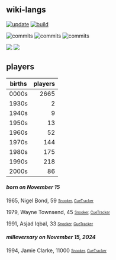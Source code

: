 ## wiki-langs
[![update](https://github.com/dreamerminsk/wiki-langs/actions/workflows/update-tables.yml/badge.svg)](https://github.com/dreamerminsk/wiki-langs/actions/workflows/update-tables.yml)
[![build](https://github.com/dreamerminsk/wiki-langs/actions/workflows/build.yml/badge.svg)](https://github.com/dreamerminsk/wiki-langs/actions/workflows/build.yml)

![commits](https://img.shields.io/github/commit-activity/y/dreamerminsk/wiki-langs)
![commits](https://img.shields.io/github/commit-activity/m/dreamerminsk/wiki-langs)
![commits](https://img.shields.io/github/commit-activity/w/dreamerminsk/wiki-langs)

![](https://img.shields.io/github/languages/code-size/dreamerminsk/wiki-langs)
![](https://img.shields.io/github/repo-size/dreamerminsk/wiki-langs)

## players
| births | players |
| :----: | ------: |
| 0000s | 2665 |
| 1930s | 2 |
| 1940s | 9 |
| 1950s | 13 |
| 1960s | 52 |
| 1970s | 144 |
| 1980s | 175 |
| 1990s | 218 |
| 2000s | 86 |

#### ***born on November 15***
1965, Nigel Bond, 59 <sub><sup>[Snooker](http://www.snooker.org/res/index.asp?player=14), [CueTracker](http://cuetracker.net/Players/nigel-bond/)</sup></sub>

1979, Wayne Townsend, 45 <sub><sup>[Snooker](http://www.snooker.org/res/index.asp?player=897), [CueTracker](http://cuetracker.net/Players/wayne-townsend/)</sup></sub>

1991, Asjad Iqbal, 33 <sub><sup>[Snooker](http://www.snooker.org/res/index.asp?player=1935), [CueTracker](http://cuetracker.net/Players/asjad-iqbal/)</sup></sub>


#### ***milleversary on November 15, 2024***
1994, Jamie Clarke, 11000 <sub><sup>[Snooker](http://www.snooker.org/res/index.asp?player=106), [CueTracker](http://cuetracker.net/Players/jamie-clarke/)</sup></sub>



